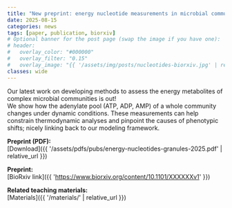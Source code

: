 ```yaml
---
title: "New preprint: energy nucleotide measurements in microbial communities"
date: 2025-08-15
categories: news
tags: [paper, publication, biorxiv]
# Optional banner for the post page (swap the image if you have one):
# header:
#   overlay_color: "#000000"
#   overlay_filter: "0.15"
#   overlay_image: "{{ '/assets/img/posts/nucleotides-biorxiv.jpg' | relative_url }}"
classes: wide
---
```


Our latest work on developing methods to assess the energy metabolites of complex microbial communities is out!<br>
We show how the adenylate pool (ATP, ADP, AMP) of a whole community changes under dynamic conditions. These measurements can help constrain thermodynamic analyses and pinpoint the causes of phenotypic shifts; nicely linking back to our modeling framework.

<!--more-->

**Preprint (PDF):**  
[Download]({{ '/assets/pdfs/pubs/energy-nucleotides-granules-2025.pdf' | relative_url }})


**Preprint:**  
[BioRxiv link]({{ 'https://www.biorxiv.org/content/10.1101/XXXXXXv1' }})  <!-- replace with the actual BioRxiv URL or DOI -->

**Related teaching materials:**  
[Materials]({{ '/materials/' | relative_url }})